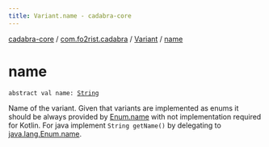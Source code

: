 ```yaml
---
title: Variant.name - cadabra-core
---
```


[cadabra-core](../../index.html) / [com.fo2rist.cadabra](../index.html) / [Variant](index.html) / [name](./name.html)

# name

`abstract val name: `[`String`](https://kotlinlang.org/api/latest/jvm/stdlib/kotlin/-string/index.html)

Name of the variant.
Given that variants are implemented as enums it should be always provided by [Enum.name](https://kotlinlang.org/api/latest/jvm/stdlib/kotlin/-enum/name.html)
with not implementation required for Kotlin.
For java implement `String getName()` by delegating to [java.lang.Enum.name](https://docs.oracle.com/javase/6/docs/api/java/lang/Enum.html#name()).

